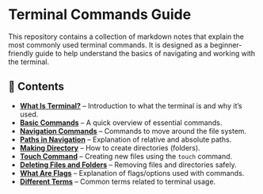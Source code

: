 # Terminal Commands Guide  

This repository contains a collection of markdown notes that explain the most commonly used terminal commands. It is designed as a beginner-friendly guide to help understand the basics of navigating and working with the terminal.  

## 📂 Contents  

- **[What Is Terminal?](What_Is_Terminal.md)** – Introduction to what the terminal is and why it’s used.  
- **[Basic Commands](Basic_Commands.md)** – A quick overview of essential commands.  
- **[Navigation Commands](Navigation_Commands.md)** – Commands to move around the file system.  
- **[Paths in Navigation](Paths_In_Navigation.md)** – Explanation of relative and absolute paths.  
- **[Making Directory](Making_Directory.md)** – How to create directories (folders).  
- **[Touch Command](Touch_Command.md)** – Creating new files using the `touch` command.  
- **[Deleting Files and Folders](Deleting_files_and_folders.md)** – Removing files and directories safely.  
- **[What Are Flags](What_are_flags.md)** – Explanation of flags/options used with commands.  
- **[Different Terms](Different_Terms.md)** – Common terms related to terminal usage.  
